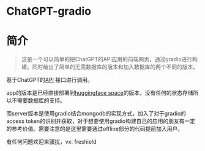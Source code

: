# ChatGPT-gradio
# 简介

> 这是一个可以简单的把ChatGPT的API应用的前端网页，通过gradio进行构建。同时给出了简单的无需数据库的版本和加入数据库的两个不同的版本。

 
基于ChatGPT的[API](https://github.com/openai/openai-python) 接口进行调用。

app的版本是已经直接部署到[huggingface space](https://huggingface.co/spaces/freshield/ChatGPT-gradio)的版本，没有任何的状态存储所以不需要数据库的支持。

而server版本是使用gradio结合mongodb的实现方式，加入了对于gradio的access token的识别并获取，对于想要使用gradio构建自己的应用的朋友有一定的参考价值。需要注意的是这里需要通过offline部分的代码提前加入用户。

有任何问题欢迎来骚扰，vx: freshield